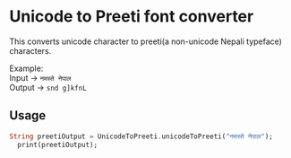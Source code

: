 # Unicode to Preeti font converter
This converts unicode character to preeti(a non-unicode Nepali typeface) characters.

Example:  
Input -> `नमस्ते नेपाल  `  
Output -> `snd g]kfnL`

## Usage
```dart
String preetiOutput = UnicodeToPreeti.unicodeToPreeti("नमस्ते नेपाल");
  print(preetiOutput);
```